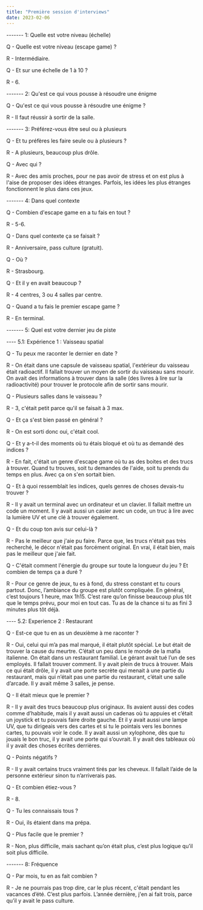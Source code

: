 ```yaml
---
title: "Première session d'interviews"
date: 2023-02-06
---
```

------- 1: Quelle est votre niveau (échelle)

Q - Quelle est votre niveau (escape game) ?

R - Intermédiaire.

Q - Et sur une échelle de 1 à 10 ?

R - 6.

------- 2: Qu'est ce qui vous pousse à résoudre une énigme

Q - Qu'est ce qui vous pousse à résoudre une énigme ?

R - Il faut réussir à sortir de la salle.

------- 3: Préférez-vous être seul ou à plusieurs

Q - Et tu préfères les faire seule ou à plusieurs ?

R - A plusieurs, beaucoup plus drôle.

Q - Avec qui ?

R - Avec des amis proches, pour ne pas avoir de stress et on est plus à l'aise de proposer des idées étranges. Parfois, les idées les plus étranges fonctionnent le plus dans ces jeux.

------- 4: Dans quel contexte 

Q - Combien d'escape game en a tu fais en tout ?

R - 5-6.

Q - Dans quel contexte ça se faisait ?

R - Anniversaire, pass culture (gratuit).

Q - Où ?

R - Strasbourg.

Q - Et il y en avait beaucoup ?

R -  4 centres, 3 ou 4 salles par centre.

Q - Quand a tu fais le premier escape game ?

R - En terminal. 

------- 5: Quel est votre dernier jeu de piste

---- 5.1: Expérience 1 :  Vaisseau spatial

Q - Tu peux me raconter le dernier en date ?

R - On était dans une capsule de vaisseau spatial, l'extérieur du vaisseau était radioactif. Il fallait trouver un moyen de sortir du vaisseau sans mourir. On avait des informations à trouver dans la salle (des livres à lire sur la radioactivité) pour trouver le protocole afin de sortir sans mourir.

Q - Plusieurs salles dans le vaisseau ?

R - 3, c'était petit parce qu'il se faisait à 3 max.

Q - Et ça s'est bien passé en général ?

R - On est sorti donc oui, c'était cool.

Q - Et y a-t-il des moments où tu étais bloqué et où tu as demandé des indices ?

R - En fait, c'était un genre d'escape game où tu as des boites et des trucs à trouver. Quand tu trouves, soit tu demandes de l'aide, soit tu prends du temps en plus. Avec ça on s'en sortait bien.

Q - Et à quoi ressemblait les indices, quels genres de choses devais-tu trouver ?

R - Il y avait un terminal avec un ordinateur et un clavier. Il fallait mettre un code un moment. Il y avait aussi un casier avec un code, un truc à lire avec la lumière UV et une clé à trouver également.

Q - Et du coup ton avis sur celui-là ?

R - Pas le meilleur que j'aie pu faire. Parce que, les trucs n'était pas très recherché, le décor n'était pas forcément original. En vrai, il était bien, mais pas le meilleur que j'aie fait.

Q - C'était comment l'énergie du groupe sur toute la longueur du jeu ? Et combien de temps ça a duré ?

R - Pour ce genre de jeux, tu es à fond, du stress constant et tu cours partout. Donc, l’ambiance du groupe est plutôt compliquée. En général, c’est toujours 1 heure, max 1h15. C’est rare qu’on finisse beaucoup plus tôt que le temps prévu, pour moi en tout cas. Tu as de la chance si tu as fini 3 minutes plus tôt déjà.

---- 5.2: Experience 2 : Restaurant

Q - Est-ce que tu en as un deuxième à me raconter ?

R - Oui, celui qui m’a pas mal marqué, il était plutôt spécial. Le but était de trouver la cause du meurtre. C’était un peu dans le monde de la mafia italienne. On était dans un restaurant familial. Le gérant avait tué l’un de ses employés. Il fallait trouver comment. Il y avait plein de trucs à trouver. Mais ce qui était drôle, il y avait une porte secrète qui menait à une partie du restaurant, mais qui n’était pas une partie du restaurant, c’était une salle d’arcade. Il y avait même 3 salles, je pense.

Q - Il était mieux que le premier ?

R - Il y avait des trucs beaucoup plus originaux. Ils avaient aussi des codes comme d’habitude, mais il y avait aussi un cadenas où tu appuies et c’était un joystick et tu pouvais faire droite gauche. Et il y avait aussi une lampe UV, que tu dirigeais vers des cartes et si tu le pointais vers les bonnes cartes, tu pouvais voir le code. Il y avait aussi un xylophone, dès que tu jouais le bon truc, il y avait une porte qui s’ouvrait. Il y avait des tableaux où il y avait des choses écrites derrières.

Q - Points négatifs ?

R - Il y avait certains trucs vraiment tirés par les cheveux. Il fallait l’aide de la personne extérieur sinon tu n’arriverais pas.

Q - Et combien étiez-vous ?

R - 8.

Q - Tu les connaissais tous ?

R - Oui, ils étaient dans ma prépa.

Q - Plus facile que le premier ?

R - Non, plus difficile, mais sachant qu’on était plus, c’est plus logique qu’il soit plus difficile.

------- 8: Fréquence

Q - Par mois, tu en as fait combien ?

R - Je ne pourrais pas trop dire, car le plus récent, c'était pendant les vacances d’été. C’est plus parfois. L’année dernière, j'en ai fait trois, parce qu’il y avait le pass culture.
